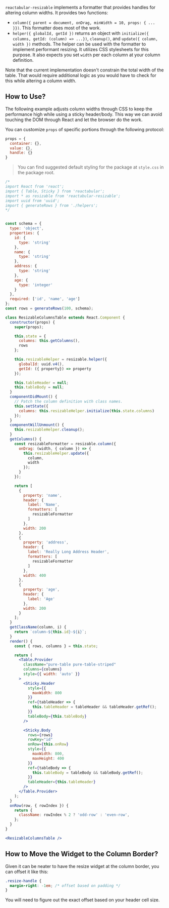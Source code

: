 `reactabular-resizable` implements a formatter that provides handles for altering column widths. It provides two functions:

* `column({ parent = document, onDrag, minWidth = 10, props: { ... }})`. This formatter does most of the work.
* `helper({ globalId, getId })` returns an object with `initialize({ columns, getId: (column) => ...})`, `cleanup()`, and `update({ column, width })` methods. The helper can be used with the formatter to implement performant resizing. It utilizes CSS stylesheets for this purpose. It also expects you set `width` per each column at your column definition.

Note that the current implementation doesn't constrain the total width of the table. That would require additional logic as you would have to check for this while altering a column width.

## How to Use?

The following example adjusts column widths through CSS to keep the performance high while using a sticky header/body. This way we can avoid touching the DOM through React and let the browser do the work.

You can customize `props` of specific portions through the following protocol:

```javascript
props = {
  container: {},
  value: {},
  handle: {}
}
```

> You can find suggested default styling for the package at `style.css` in the package root.

```jsx
/*
import React from 'react';
import { Table, Sticky } from 'reactabular';
import * as resizable from 'reactabular-resizable';
import uuid from 'uuid';
import { generateRows } from './helpers';
*/


const schema = {
  type: 'object',
  properties: {
    id: {
      type: 'string'
    },
    name: {
      type: 'string'
    },
    address: {
      type: 'string'
    },
    age: {
      type: 'integer'
    }
  },
  required: ['id', 'name', 'age']
};
const rows = generateRows(100, schema);

class ResizableColumnsTable extends React.Component {
  constructor(props) {
    super(props);

    this.state = {
      columns: this.getColumns(),
      rows
    };

    this.resizableHelper = resizable.helper({
      globalId: uuid.v4(),
      getId: ({ property}) => property
    });

    this.tableHeader = null;
    this.tableBody = null;
  }
  componentDidMount() {
    // Patch the column definition with class names.
    this.setState({
      columns: this.resizableHelper.initialize(this.state.columns)
    });
  }
  componentWillUnmount() {
    this.resizableHelper.cleanup();
  }
  getColumns() {
    const resizableFormatter = resizable.column({
      onDrag: (width, { column }) => {
        this.resizableHelper.update({
          column,
          width
        });
      }
    });

    return [
      {
        property: 'name',
        header: {
          label: 'Name',
          formatters: [
            resizableFormatter
          ]
        },
        width: 200
      },
      {
        property: 'address',
        header: {
          label: 'Really Long Address Header',
          formatters: [
            resizableFormatter
          ]
        },
        width: 400
      },
      {
        property: 'age',
        header: {
          label: 'Age'
        },
        width: 200
      }
    ];
  }
  getClassName(column, i) {
    return `column-${this.id}-${i}`;
  }
  render() {
    const { rows, columns } = this.state;

    return (
      <Table.Provider
        className="pure-table pure-table-striped"
        columns={columns}
        style={{ width: 'auto' }}
      >
        <Sticky.Header
          style={{
            maxWidth: 800
          }}
          ref={tableHeader => {
            this.tableHeader = tableHeader && tableHeader.getRef();
          }}
          tableBody={this.tableBody}
        />

        <Sticky.Body
          rows={rows}
          rowKey="id"
          onRow={this.onRow}
          style={{
            maxWidth: 800,
            maxHeight: 400
          }}
          ref={tableBody => {
            this.tableBody = tableBody && tableBody.getRef();
          }}
          tableHeader={this.tableHeader}
        />
      </Table.Provider>
    );
  }
  onRow(row, { rowIndex }) {
    return {
      className: rowIndex % 2 ? 'odd-row' : 'even-row',
    };
  }
}

<ResizableColumnsTable />
```

## How to Move the Widget to the Column Border?

Given it can be neater to have the resize widget at the column border, you can offset it like this:

```css
.resize-handle {
  margin-right: -1em; /* offset based on padding */
}
```

You will need to figure out the exact offset based on your header cell size.
